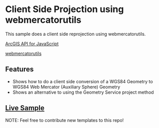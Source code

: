 # Client Side Projection using webmercatorutils

This sample does a client side reprojection using webmercatorutils.

[ArcGIS API for JavaScript](https://developers.arcgis.com/javascript/)

[webmercatorutils](https://developers.arcgis.com/javascript/jsapi/esri.geometry.webmercatorutils-amd.html)


## Features

* Shows how to do a client side conversion of a WGS84 Geometry to WGS84 Web Mercator (Auxiliary Sphere) Geometry
* Shows an alternative to using the Geometry Service project method
## [Live Sample](http://esri.github.io/developer-support/web-js/wgs-to-webmercator/)


NOTE: Feel free to contribute new templates to this repo!
